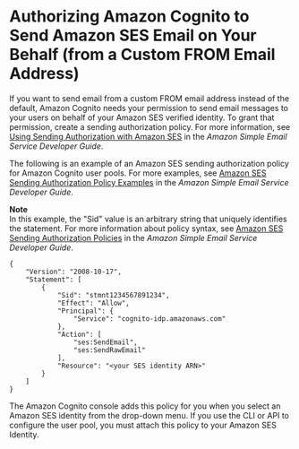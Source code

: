 # Authorizing Amazon Cognito to Send Amazon SES Email on Your Behalf \(from a Custom FROM Email Address\)<a name="cognito-user-pool-settings-ses-authorization-to-send-email"></a>

If you want to send email from a custom FROM email address instead of the default, Amazon Cognito needs your permission to send email messages to your users on behalf of your Amazon SES verified identity\. To grant that permission, create a sending authorization policy\. For more information, see [Using Sending Authorization with Amazon SES](https://docs.aws.amazon.com/ses/latest/DeveloperGuide/sending-authorization.html) in the *Amazon Simple Email Service Developer Guide*\. 

The following is an example of an Amazon SES sending authorization policy for Amazon Cognito user pools\. For more examples, see [Amazon SES Sending Authorization Policy Examples](https://docs.aws.amazon.com/ses/latest/DeveloperGuide/sending-authorization-policy-examples.html) in the *Amazon Simple Email Service Developer Guide*\.

**Note**  
In this example, the "Sid" value is an arbitrary string that uniquely identifies the statement\. For more information about policy syntax, see [Amazon SES Sending Authorization Policies](https://docs.aws.amazon.com/ses/latest/DeveloperGuide/sending-authorization-policies.html) in the *Amazon Simple Email Service Developer Guide*\.

```
{
    "Version": "2008-10-17",
    "Statement": [
        {
            "Sid": "stmnt1234567891234",
            "Effect": "Allow",
            "Principal": {
                "Service": "cognito-idp.amazonaws.com"
            },
            "Action": [
                "ses:SendEmail",
                "ses:SendRawEmail"
            ],
            "Resource": "<your SES identity ARN>"
        }
    ]
}
```

The Amazon Cognito console adds this policy for you when you select an Amazon SES identity from the drop\-down menu\. If you use the CLI or API to configure the user pool, you must attach this policy to your Amazon SES Identity\.